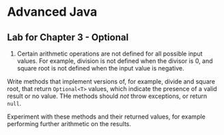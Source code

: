 # Advanced Java

## Lab for Chapter 3 - Optional

1. Certain arithmetic operations are not defined for all possible input values. 
For example, division is not defined when the divisor is 0, 
and square root is not defined when the input value is negative.

Write methods that implement versions of, for example, divide and square root,
that return `Optional<T>` values, which indicate the presence of a valid result or no value.
THe methods should _not_ throw exceptions, or return `null`.

Experiment with these methods and their returned values, for example performing further arithmetic on the results.
